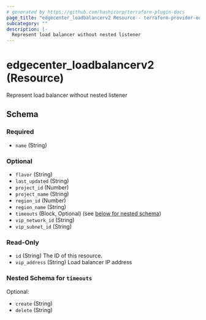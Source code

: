 ```yaml
---
# generated by https://github.com/hashicorp/terraform-plugin-docs
page_title: "edgecenter_loadbalancerv2 Resource - terraform-provider-edgecenter"
subcategory: ""
description: |-
  Represent load balancer without nested listener
---
```


# edgecenter_loadbalancerv2 (Resource)

Represent load balancer without nested listener



<!-- schema generated by tfplugindocs -->
## Schema

### Required

- `name` (String)

### Optional

- `flavor` (String)
- `last_updated` (String)
- `project_id` (Number)
- `project_name` (String)
- `region_id` (Number)
- `region_name` (String)
- `timeouts` (Block, Optional) (see [below for nested schema](#nestedblock--timeouts))
- `vip_network_id` (String)
- `vip_subnet_id` (String)

### Read-Only

- `id` (String) The ID of this resource.
- `vip_address` (String) Load balancer IP address

<a id="nestedblock--timeouts"></a>
### Nested Schema for `timeouts`

Optional:

- `create` (String)
- `delete` (String)


